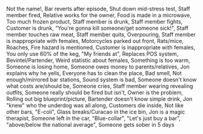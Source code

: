 Not the name!, Bar reverts after episode, Shut down mid-stress test, Staff member fired, Relative works for the owner, Food is made in a microwave, Too much frozen product, Staff member is drunk, Staff member fights, Customer is drunk, "You're gonna kill someone/get someone sick!", Staff member touches raw meat, Staff member quits, Overpouring, Staff member is inappropriate with females, Motorcycles parked out front, Rats/mice, Roaches, Fire hazard is mentioned, Customer is inappropriate with females, You only use 60% of the keg, "My friends at", Replaces POS system, Bevintel/Partender, Weird statistic about females, Something is too warm, Someone is losing home, Someone owes money to parents/relatives, Jon explains why he yells, Everyone has to clean the place, Bad smell, Not enough/mirrored bar stations, Sound system is bad, Someone doesn't know what costs are/should be, Someone cries, Staff member wearing revealing outfits, Someone really should be fired but isn't, Owner is the problem, Rolling out big blueprint/picture, Bartender doesn't know simple drink, Jon "knew" who the underdog was all along, Customers die inside, Not like other bars, "E-coli", Glass breaks/Curacao in the ice bin, Jon is a magic therapist, Someone left in the car, "Blue-collar", "Let's just buy a bar", "above/below the national average", Someone gets sober in 5 days